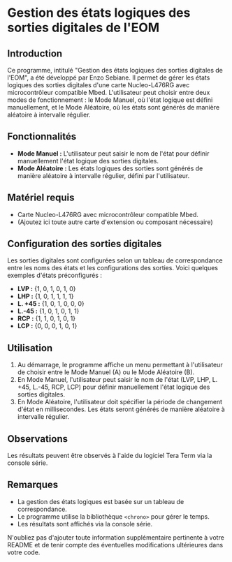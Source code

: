 # Gestion des états logiques des sorties digitales de l'EOM

## Introduction

Ce programme, intitulé "Gestion des états logiques des sorties digitales de l'EOM", a été développé par Enzo Sebiane. Il permet de gérer les états logiques des sorties digitales d'une carte Nucleo-L476RG avec microcontrôleur compatible Mbed. L'utilisateur peut choisir entre deux modes de fonctionnement : le Mode Manuel, où l'état logique est défini manuellement, et le Mode Aléatoire, où les états sont générés de manière aléatoire à intervalle régulier.

## Fonctionnalités

- **Mode Manuel :** L'utilisateur peut saisir le nom de l'état pour définir manuellement l'état logique des sorties digitales.
- **Mode Aléatoire :** Les états logiques des sorties sont générés de manière aléatoire à intervalle régulier, défini par l'utilisateur.

## Matériel requis

- Carte Nucleo-L476RG avec microcontrôleur compatible Mbed.
- (Ajoutez ici toute autre carte d'extension ou composant nécessaire)

## Configuration des sorties digitales

Les sorties digitales sont configurées selon un tableau de correspondance entre les noms des états et les configurations des sorties. Voici quelques exemples d'états préconfigurés :

- **LVP :** {1, 0, 1, 0, 1, 0}
- **LHP :** {1, 0, 1, 1, 1, 1}
- **L. +45 :** {1, 0, 1, 0, 0, 0}
- **L.-45 :** {1, 0, 1, 0, 1, 1}
- **RCP :** {1, 1, 0, 1, 0, 1}
- **LCP :** {0, 0, 0, 1, 0, 1}

## Utilisation

1. Au démarrage, le programme affiche un menu permettant à l'utilisateur de choisir entre le Mode Manuel (A) ou le Mode Aléatoire (B).
2. En Mode Manuel, l'utilisateur peut saisir le nom de l'état (LVP, LHP, L. +45, L.-45, RCP, LCP) pour définir manuellement l'état logique des sorties digitales.
3. En Mode Aléatoire, l'utilisateur doit spécifier la période de changement d'état en millisecondes. Les états seront générés de manière aléatoire à intervalle régulier.

## Observations

Les résultats peuvent être observés à l'aide du logiciel Tera Term via la console série.

## Remarques

- La gestion des états logiques est basée sur un tableau de correspondance.
- Le programme utilise la bibliothèque `<chrono>` pour gérer le temps.
- Les résultats sont affichés via la console série.

N'oubliez pas d'ajouter toute information supplémentaire pertinente à votre README et de tenir compte des éventuelles modifications ultérieures dans votre code.
